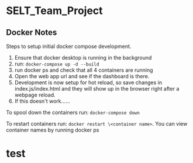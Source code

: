 # SELT_Team_Project

## Docker Notes
Steps to setup initial docker compose development. 
1) Ensure that docker desktop is running in the background        
2) run: ```docker-compose up -d --build```
3) run docker ps and check that all 4 containers are running
4) Open the web app url and see if the dashboard is there. 
5) Development is now setup for hot reload, so save changes in index.js/index.html and they will show up in the browser right after a webpage reload. 
6) If this doesn't work...... 

To spool down the containers run: ```docker-compose down```

To restart containers run: 
```docker restart \<container name>```. You can view container names by running docker ps
# test
